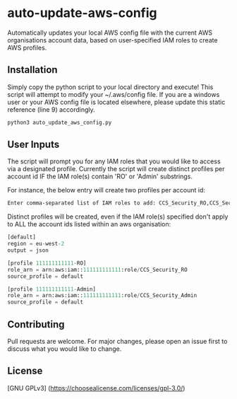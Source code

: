 # auto-update-aws-config
Automatically updates your local AWS config file with the current AWS organisations account data, based on user-specified IAM roles to create AWS profiles.

## Installation
Simply copy the python script to your local directory and execute! This script will attempt to modify your ~/.aws/config file. If you are a windows user or your AWS config file is located elsewhere, please update this static reference (line 9) accordingly.

```bash
python3 auto_update_aws_config.py
```

## User Inputs
The script will prompt you for any IAM roles that you would like to access via a designated profile. Currently the script will create distinct profiles per account id IF the IAM role(s) contain 'RO' or 'Admin' substrings.

For instance, the below entry will create two profiles per account id:

```bash
Enter comma-separated list of IAM roles to add: CCS_Security_RO,CCS_Security_Admin
```

Distinct profiles will be created, even if the IAM role(s) specified don't apply to ALL the account ids listed within an aws organisation:

```python
[default]
region = eu-west-2
output = json

[profile 111111111111-RO]
role_arn = arn:aws:iam::111111111111:role/CCS_Security_RO
source_profile = default

[profile 111111111111-Admin]
role_arn = arn:aws:iam::111111111111:role/CCS_Security_Admin
source_profile = default
```
## Contributing
Pull requests are welcome. For major changes, please open an issue first to discuss what you would like to change.

## License

[GNU GPLv3]
(https://choosealicense.com/licenses/gpl-3.0/)
